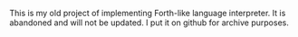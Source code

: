 This is my old project of implementing Forth-like language interpreter. It is abandoned and will not be updated. I put it on github for archive purposes.

